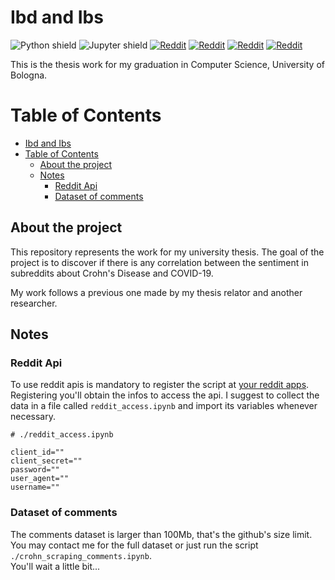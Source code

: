 # Ibd and Ibs
![Python shield](https://img.shields.io/badge/-Python-yellow?logo=Python) ![Jupyter shield](https://img.shields.io/badge/-Jupyter-white?logo=Jupyter) 
[![Reddit](https://img.shields.io/reddit/subreddit-subscribers/CrohnsDisease?style=social)](https://www.reddit.com/r/CrohnsDisease/)
[![Reddit](https://img.shields.io/reddit/subreddit-subscribers/IBD?style=social)](https://www.reddit.com/r/IBD/)
[![Reddit](https://img.shields.io/reddit/subreddit-subscribers/ibs?style=social)](https://www.reddit.com/r/ibs/)
[![Reddit](https://img.shields.io/reddit/subreddit-subscribers/UlcerativeColitis?style=social)](https://www.reddit.com/r/UlcerativeColitis/)

This is the thesis work for my graduation in Computer Science, University of Bologna.

# Table of Contents

- [Ibd and Ibs](#ibd-and-ibs)
- [Table of Contents](#table-of-contents)
  - [About the project](#about-the-project)
  - [Notes](#notes)
    - [Reddit Api](#reddit-api)
    - [Dataset of comments](#dataset-of-comments)


## About the project 

This repository represents the work for my university thesis.
The goal of the project is to discover if there is any correlation between the sentiment in subreddits about Crohn's Disease and COVID-19.

My work follows a previous one made by my thesis relator and another researcher.

## Notes

### Reddit Api

To use reddit apis is mandatory to register the script at [your reddit apps](https://reddit.com/prefs/apps). Registering you'll obtain the infos to access the api.
I suggest to collect the data in a file called `reddit_access.ipynb` and import its variables whenever necessary.

```
# ./reddit_access.ipynb

client_id=""
client_secret=""
password=""
user_agent=""
username=""
```

### Dataset of comments

The comments dataset is larger than 100Mb, that's the github's size limit.
You may contact me for the full dataset or just run the script `./crohn_scraping_comments.ipynb`.  
You'll wait a little bit...

